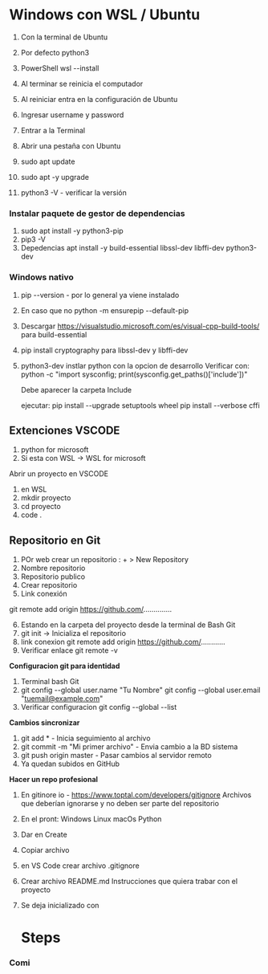 # Windows con WSL  / Ubuntu

1. Con la terminal de Ubuntu
2. Por defecto python3

1. PowerShell wsl --install
2. Al terminar se reinicia el computador
3. Al reiniciar entra en la configuración de Ubuntu
4. Ingresar username y password

1. Entrar a la Terminal
2. Abrir una pestaña con Ubuntu


1. sudo apt update
2. sudo apt -y upgrade
3. python3 -V - verificar la versión

### Instalar paquete de gestor de dependencias

1. sudo apt install -y python3-pip
2. pip3 -V
3. Depedencias 
    apt install -y build-essential libssl-dev libffi-dev python3-dev

### Windows nativo

1. pip --version - por lo general ya viene instalado
2. En caso que no python -m ensurepip --default-pip

1. Descargar https://visualstudio.microsoft.com/es/visual-cpp-build-tools/ para build-essential
2. pip install cryptography para libssl-dev y libffi-dev
3. python3-dev instlar python con la opcion de desarrollo
    Verificar con:
    python -c "import sysconfig; print(sysconfig.get_paths()['include'])"

    Debe aparecer la carpeta Include

    ejecutar:
    pip install --upgrade setuptools wheel
    pip install --verbose cffi


## Extenciones VSCODE

1. python for microsoft
2. Si esta con WSL -> WSL for microsoft

Abrir un proyecto en VSCODE
1. en WSL
2. mkdir proyecto
3. cd proyecto
4. code .


## Repositorio en Git

1. POr web crear un repositorio : + > New Repository
2. Nombre repositorio
3. Repositorio publico
4. Crear repositorio
5. Link conexión 

git remote add origin https://github.com/..............

6. Estando en la carpeta del proyecto desde la terminal de Bash Git
7. git init -> Inicializa el repositorio
8. link conexion
    git remote add origin https://github.com/............
9. Verificar enlace git remote -v


**Configuracion git para identidad**

1. Terminal bash Git
2. git config --global user.name "Tu Nombre"
   git config --global user.email "tuemail@example.com"
3. Verificar configuracion
    git config --global --list


**Cambios sincronizar**

1. git add *   - Inicia seguimiento al archivo
2. git commit -m "Mi primer archivo"  - Envia cambio a la BD sistema
3. git push origin master  - Pasar cambios al servidor remoto
4. Ya quedan subidos en GitHub


**Hacer un repo profesional**

1. En gitinore io - https://www.toptal.com/developers/gitignore
    Archivos que deberían ignorarse y no deben ser parte del repositorio
2. En el pront: Windows Linux macOs Python 
3. Dar en Create
4. Copiar archivo
5. en VS Code crear archivo .gitignore

6. Crear archivo README.md
    Instrucciones que quiera trabar con el proyecto
7. Se deja inicializado con
    # Steps



### Comi